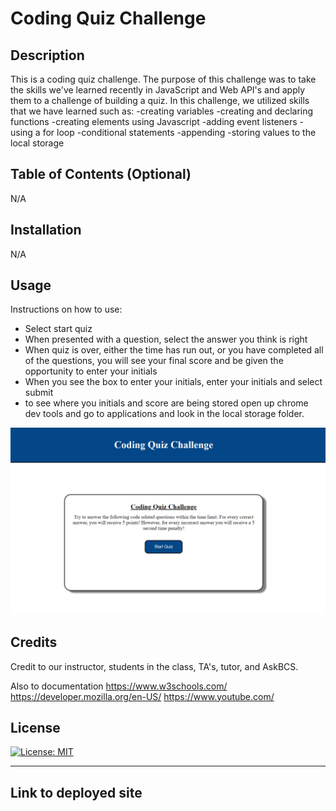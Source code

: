 # Coding Quiz Challenge

## Description
This is a coding quiz challenge.
The purpose of this challenge was to take the skills we've learned recently in JavaScript and Web API's and apply them to a challenge of building a quiz.
In this challenge, we utilized skills that we have learned such as:
-creating variables
-creating and declaring functions
-creating elements using Javascript 
-adding event listeners
-using a for loop
-conditional statements
-appending 
-storing values to the local storage

## Table of Contents (Optional)
N/A

## Installation
N/A


## Usage
Instructions on how to use:
- Select start quiz
- When presented with a question, select the answer you think is right
- When quiz is over, either the time has run out, or you have completed all of the questions, you will see your final score and be given the opportunity to enter your initials
- When you see the box to enter your initials, enter your initials and select submit
- to see where you initials and score are being stored open up chrome dev tools and go to applications and look in the local storage folder.

![alt text](./assets/Images/coding-quiz-challenge-screenshot.png)

## Credits
Credit to our instructor, students in the class, TA's, tutor, and AskBCS.

Also to documentation
https://www.w3schools.com/
https://developer.mozilla.org/en-US/
https://www.youtube.com/


## License
[![License: MIT](https://img.shields.io/badge/License-MIT-yellow.svg)](https://opensource.org/licenses/MIT)


---

## Link to deployed site

<!-- come back and update link when you have it -->
